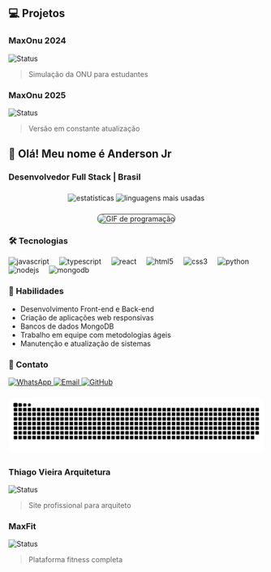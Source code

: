 <h2 align="left">💻 Projetos</h2>

<div align="left">
  
  ### MaxOnu 2024
  ![Status](https://img.shields.io/badge/Status-Live-00FF00?style=flat-square)
  > Simulação da ONU para estudantes
  
  ### MaxOnu 2025
  ![Status](https://img.shields.io/badge/Status-Em%20desenvolvimento-FFFF00?style=flat-square)
  > Versão em constante atualização
</div>

###

<h2 align="left">👋 Olá! Meu nome é Anderson Jr</h2>
<h3 align="left">Desenvolvedor Full Stack | Brasil</h3>

###

<div align="center">
  <img src="https://github-readme-stats.vercel.app/api?username=andersonjr667&hide_title=false&hide_rank=false&show_icons=true&include_all_commits=true&count_private=true&disable_animations=false&theme=dark&title_color=00FF00&text_color=CCCCCC&icon_color=00FF00&bg_color=1A1A1A&locale=pt-br&hide_border=true&border_radius=10" height="165" alt="estatísticas" />
  <img src="https://github-readme-stats.vercel.app/api/top-langs?username=andersonjr667&locale=pt-br&hide_title=false&layout=compact&card_width=320&langs_count=6&theme=dark&title_color=00FF00&text_color=CCCCCC&bg_color=1A1A1A&hide_border=true&border_radius=10" height="165" alt="linguagens mais usadas" />
</div>

###

<div align="center">
  <img src="https://pa1.narvii.com/6843/41399bdea29e5dc45e503cfd3ba973a448a62da7_hq.gif" width="400" alt="GIF de programação" style="border-radius: 10px; border: 1px solid #333" />
</div>

###

<h3 align="left">🛠 Tecnologias</h3>

<div align="left">
  <img src="https://cdn.jsdelivr.net/gh/devicons/devicon/icons/javascript/javascript-original.svg" height="40" width="40" alt="javascript" />
  <img width="12" />
  <img src="https://cdn.jsdelivr.net/gh/devicons/devicon/icons/typescript/typescript-original.svg" height="40" width="40" alt="typescript" />
  <img width="12" />
  <img src="https://cdn.jsdelivr.net/gh/devicons/devicon/icons/react/react-original.svg" height="40" width="40" alt="react" />
  <img width="12" />
  <img src="https://cdn.jsdelivr.net/gh/devicons/devicon/icons/html5/html5-original.svg" height="40" width="40" alt="html5" />
  <img width="12" />
  <img src="https://cdn.jsdelivr.net/gh/devicons/devicon/icons/css3/css3-original.svg" height="40" width="40" alt="css3" />
  <img width="12" />
  <img src="https://cdn.jsdelivr.net/gh/devicons/devicon/icons/python/python-original.svg" height="40" width="40" alt="python" />
  <img width="12" />
  <img src="https://cdn.jsdelivr.net/gh/devicons/devicon/icons/nodejs/nodejs-original.svg" height="40" width="40" alt="nodejs" />
  <img width="12" />
  <img src="https://cdn.jsdelivr.net/gh/devicons/devicon/icons/mongodb/mongodb-original.svg" height="40" width="40" alt="mongodb" />
</div>

###

<h3 align="left">🚀 Habilidades</h3>

- Desenvolvimento Front-end e Back-end
- Criação de aplicações web responsivas
- Bancos de dados MongoDB
- Trabalho em equipe com metodologias ágeis
- Manutenção e atualização de sistemas

###

<h3 align="left">📱 Contato</h3>

<div align="left">
  <a href="https://wa.me/5531971533882" target="_blank">
    <img src="https://img.shields.io/badge/WhatsApp-25D366?style=for-the-badge&logo=whatsapp&logoColor=white" height="35" alt="WhatsApp" />
  </a>
  <a href="mailto:alsj1520@gmail.com" target="_blank">
    <img src="https://img.shields.io/badge/Email-EA4335?style=for-the-badge&logo=gmail&logoColor=white" height="35" alt="Email" />
  </a>
  <a href="https://github.com/andersonjr667" target="_blank">
    <img src="https://img.shields.io/badge/GitHub-181717?style=for-the-badge&logo=github&logoColor=white" height="35" alt="GitHub" />
  </a>
</div>

###

<div align="center">
  <img src="https://raw.githubusercontent.com/platane/snk/output/github-contribution-grid-snake-dark.svg" alt="Animação Snake" style="border-radius: 10px" />
</div>

<div align="left">
  
  ### Thiago Vieira Arquitetura
  ![Status](https://img.shields.io/badge/Status-Live-00FF00?style=flat-square)
  > Site profissional para arquiteto
  
  ### MaxFit
  ![Status](https://img.shields.io/badge/Status-Live-00FF00?style=flat-square)
  > Plataforma fitness completa
</div>
